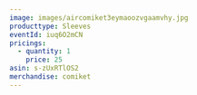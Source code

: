 ```yaml
---
image: images/aircomiket3eymaoozvgaamvhy.jpg
producttype: Sleeves
eventId: iuq6O2mCN
pricings:
  - quantity: 1
    price: 25
asin: s-zUxRTlOS2
merchandise: comiket
---
```

